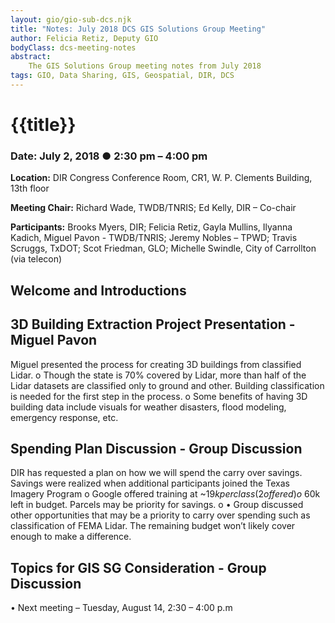 ```yaml
---
layout: gio/gio-sub-dcs.njk
title: "Notes: July 2018 DCS GIS Solutions Group Meeting"
author: Felicia Retiz, Deputy GIO
bodyClass: dcs-meeting-notes
abstract:
    The GIS Solutions Group meeting notes from July 2018
tags: GIO, Data Sharing, GIS, Geospatial, DIR, DCS
---
```


# {{title}}

### Date: July 2, 2018 ● 2:30 pm – 4:00 pm

**Location:** DIR Congress Conference Room, CR1, W. P. Clements Building, 13th floor

**Meeting Chair:** Richard Wade, TWDB/TNRIS; Ed Kelly, DIR – Co-chair

**Participants:**  Brooks Myers, DIR; Felicia Retiz, Gayla Mullins, Ilyanna Kadich, Miguel Pavon - TWDB/TNRIS; Jeremy Nobles – TPWD; Travis Scruggs, TxDOT; Scot Friedman, GLO; Michelle Swindle, City of Carrollton (via telecon)

## Welcome and Introductions

## 3D Building Extraction Project Presentation - Miguel Pavon
Miguel presented the process for creating 3D buildings from classified Lidar.
    o   Though the state is 70% covered by Lidar, more than half of the Lidar datasets are classified only to ground and other. Building classification is needed for the first step in the process.
    o   Some benefits of having 3D building data include visuals for weather disasters, flood modeling, emergency response, etc.

## Spending Plan Discussion - Group Discussion
DIR has requested a plan on how we will spend the carry over savings. Savings were realized when additional participants joined the Texas Imagery Program
    o   Google offered training at ~$19k per class (2 offered)
    o   ~$60k left in budget. Parcels may be priority for savings.
    o   •   Group discussed other opportunities that may be a priority to carry over spending such as classification of FEMA Lidar. The remaining budget won’t likely cover enough to make a difference.

## Topics for GIS SG Consideration - Group Discussion
•	Next meeting – Tuesday, August 14, 2:30 – 4:00 p.m
